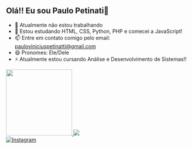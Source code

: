 ## Olá!! Eu sou Paulo Petinati👋


- 🔭 Atualmente não estou trabalhando
- 🌱 Estou estudando HTML, CSS, Python, PHP e comecei a JavaScript!
- 📫 Entre em contato comigo pelo email: pauloviniciuspetinatti@gmail.com
- 😄 Pronomes: Ele/Dele
- ⚡ Atualmente estou cursando Análise e Desenvolvimento de Sistemas!!


<div>
<a href="https://github.com/devPetinatti">
<img height="180em" src="https://github-readme-stats.vercel.app/api?username=devPetinatti&show_icons=true&theme=midnight-purple&include_all_commits=true&count_private=true"/>

<img src="https://github-readme-stats.vercel.app/api/top-langs/?username=devPetinatti&size_weight=0.5&count_weight=0.5&theme=midnight-purple"/>
</div>

<div>
<a href="https://www.instagram.com/lilpetinatti" target="_blank">
  <img src="https://img.shields.io/badge/Instagram-E4405F?style=for-the-badge&logo=instagram&logoColor=white" alt="Instagram">
</a>
</div>
